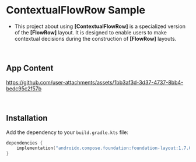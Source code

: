 # ContextualFlowRow Sample

-  This project about using <b>[ContextualFlowRow]</b> is a specialized version of the <b>[FlowRow]</b> layout. It is designed to enable users to make contextual decisions during the construction of <b>[FlowRow]</b> layouts.

</br>

## App Content

https://github.com/user-attachments/assets/1bb3af3d-3d37-4737-8bb4-bedc95c2f57b

</br>

## Installation

Add the dependency to your `build.gradle.kts` file:

```kotlin
dependencies {
    implementation("androidx.compose.foundation:foundation-layout:1.7.0-beta07")
}
```

</br>
